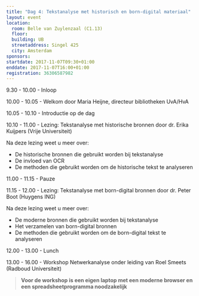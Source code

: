```yaml
---
title: "Dag 4: Tekstanalyse met historisch en born-digital materiaal"
layout: event
location:
  room: Belle van Zuylenzaal (C1.13)
  floor:
  building: UB
  streetaddress: Singel 425
  city: Amsterdam
sponsors:
startdate: 2017-11-07T09:30+01:00
enddate: 2017-11-07T16:00+01:00
registration: 36306587982
---
```


9.30 - 10.00 - Inloop

10.00 - 10.05 - Welkom door Maria Heijne, directeur bibliotheken UvA/HvA

10.05 - 10.10 - Introductie op de dag

10.10 - 11.00 - Lezing: Tekstanalyse met historische bronnen door dr. Erika Kuijpers (Vrije Universiteit)

Na deze lezing weet u meer over:

- De historische bronnen die gebruikt worden bij tekstanalyse
- De invloed van OCR
- De methoden die gebruikt worden om de historische tekst te analyseren

11.00 - 11.15 - Pauze

11.15 - 12.00 - Lezing: Tekstanalyse met born-digital bronnen door dr. Peter Boot (Huygens ING)

Na deze lezing weet u meer over:

- De moderne bronnen die gebruikt worden bij tekstanalyse
- Het verzamelen van born-digital bronnen
- De methoden die gebruikt worden om de born-digital tekst te analyseren

12.00 - 13.00 - Lunch

13.00 - 16.00 - Workshop Netwerkanalyse onder leiding van Roel Smeets (Radboud Universiteit)

> **Voor de workshop is een eigen laptop met een moderne browser en een spreadsheetprogramma noodzakelijk**
